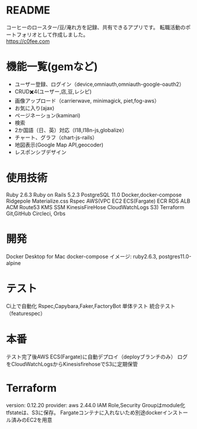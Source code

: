 # README

コーヒーのロースター/豆/淹れ方を記録、共有できるアプリです。
転職活動のポートフォリオとして作成しました。<br/>
https://c0fee.com

# 機能一覧(gemなど)
* ユーザー登録、ログイン（device,omniauth,omniauth-google-oauth2）
* CRUD✖️4(ユーザー,店,豆,レシピ)
* 画像アップロード（carrierwave, minimagick, piet,fog-aws）
* お気に入り(ajax)
* ページネーション(kaminari)
* 検索
* 2か国語（日、英）対応（I18,I18n-js,globalize）
* チャート、グラフ（chart-js-rails）
* 地図表示(Google Map API,geocoder)
* レスポンシブデザイン

# 使用技術
Ruby 2.6.3
Ruby on Rails 5.2.3
PostgreSQL 11.0
Docker,docker-compose
Ridgepole
Materialize.css
Rspec
AWS(VPC EC2 ECS(Fargate) ECR RDS ALB ACM Route53 KMS SSM KinesisFireHose CloudWatchLogs S3)
Terraform
Git,GitHub
Circleci, Orbs

# 開発
Docker Desktop for Mac
docker-compose
イメージ: ruby2.6.3, postgres11.0-alpine

# テスト
Ci上で自動化
Rspec,Capybara,Faker,FactoryBot
単体テスト
統合テスト（featurespec）

# 本番
テスト完了後AWS ECS(Fargate)に自動デプロイ（deployブランチのみ）
ログをCloudWatchLogsからKinesisfirehoseでS3に定期保管

# Terraform
version: 0.12.20
provider: aws 2.44.0
IAM Role,Security Groupはmodule化
tfstateは、S3に保存。
Fargateコンテナに入れないため別途dockerインストール済みのEC2を用意

